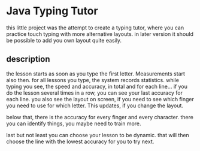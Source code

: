 # Java Typing Tutor
this little project was the attempt to create a typing tutor, where you can practice touch typing with more alternative layouts.
in later version it should be possible to add you own layout quite easily.

## description
the lesson starts as soon as you type the first letter. Measurements start also then. for all lessons you type, the system records statistics. 
while typing you see, the speed and accuracy, in total and for each line... if you do the lesson several times in a row, you can see your last accuracy for each line.
you also see the layout on screen, if you need to see which finger you need to use for which letter. This updates, if you change the layout.

below that, there is the accuracy for every finger and every character. there you can identify things, you maybe need to train more.

last but not least you can choose your lesson to be dynamic. that will then choose the line with the lowest accuracy for you to try next. 


